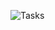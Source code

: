 ![Tasks](https://user-images.githubusercontent.com/21092692/135137975-3d12c244-cde9-4900-82fb-f397c0b4bb4c.png)
